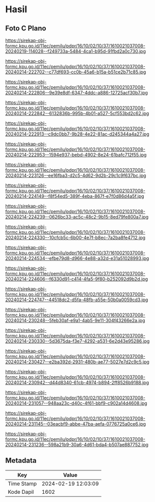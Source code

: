 # Hasil

## Foto C Plano

https://sirekap-obj-formc.kpu.go.id/11ec/pemilu/pdpr/16/10/02/10/37/1610021037008-20240219-114028--f249733a-5484-4ca1-b95d-91fbd2a0c730.jpg

https://sirekap-obj-formc.kpu.go.id/11ec/pemilu/pdpr/16/10/02/10/37/1610021037008-20240214-222702--c77df693-cc0b-45a6-b15a-b51ce2b71c85.jpg

https://sirekap-obj-formc.kpu.go.id/11ec/pemilu/pdpr/16/10/02/10/37/1610021037008-20240214-222806--9e39e8df-6347-4ddc-a886-12725acf30b7.jpg

https://sirekap-obj-formc.kpu.go.id/11ec/pemilu/pdpr/16/10/02/10/37/1610021037008-20240214-222842--6132836b-995b-4b01-a527-5cf553bd2c62.jpg

https://sirekap-obj-formc.kpu.go.id/11ec/pemilu/pdpr/16/10/02/10/37/1610021037008-20240214-222913--c9dc0bb7-9b28-4e22-81ac-d245344a4a27.jpg

https://sirekap-obj-formc.kpu.go.id/11ec/pemilu/pdpr/16/10/02/10/37/1610021037008-20240214-222953--1594e937-bebd-4902-8e24-61bafc712f55.jpg

https://sirekap-obj-formc.kpu.go.id/11ec/pemilu/pdpr/16/10/02/10/37/1610021037008-20240214-223126--ee16fba3-d2c5-4d62-9d2b-29c1c9f637bc.jpg

https://sirekap-obj-formc.kpu.go.id/11ec/pemilu/pdpr/16/10/02/10/37/1610021037008-20240214-224149--f8f54ed5-389f-4eba-867f-e7f0d86d4a5f.jpg

https://sirekap-obj-formc.kpu.go.id/11ec/pemilu/pdpr/16/10/02/10/37/1610021037008-20240214-224239--0626bc33-ac5c-48c2-9b15-8ed79fe800a7.jpg

https://sirekap-obj-formc.kpu.go.id/11ec/pemilu/pdpr/16/10/02/10/37/1610021037008-20240214-224330--10cfcb5c-6b00-4e7f-b8ec-7a2ba8fe4712.jpg

https://sirekap-obj-formc.kpu.go.id/11ec/pemilu/pdpr/16/10/02/10/37/1610021037008-20240214-224534--efbe79d8-d966-4e88-a32d-e31a51028993.jpg

https://sirekap-obj-formc.kpu.go.id/11ec/pemilu/pdpr/16/10/02/10/37/1610021037008-20240214-224606--f6330d91-c414-4fa5-9f80-b252092d9b2d.jpg

https://sirekap-obj-formc.kpu.go.id/11ec/pemilu/pdpr/16/10/02/10/37/1610021037008-20240214-224747--44518dc2-d5fa-48fb-a55e-50b0a0059cd3.jpg

https://sirekap-obj-formc.kpu.go.id/11ec/pemilu/pdpr/16/10/02/10/37/1610021037008-20240214-230248--5feb30af-e9a1-4ab5-9e11-304f43266e2a.jpg

https://sirekap-obj-formc.kpu.go.id/11ec/pemilu/pdpr/16/10/02/10/37/1610021037008-20240214-230330--5d3675da-f3e7-4292-a531-6e2d43e95286.jpg

https://sirekap-obj-formc.kpu.go.id/11ec/pemilu/pdpr/16/10/02/10/37/1610021037008-20240214-230427--e2ba392d-2931-480b-ae77-5027e7d2c9c5.jpg

https://sirekap-obj-formc.kpu.go.id/11ec/pemilu/pdpr/16/10/02/10/37/1610021037008-20240214-230942--d44d8340-61cb-4974-b894-2ff8526b9188.jpg

https://sirekap-obj-formc.kpu.go.id/11ec/pemilu/pdpr/16/10/02/10/37/1610021037008-20240214-231057--948aa23c-d40c-4f61-bbf9-c902a14d4608.jpg

https://sirekap-obj-formc.kpu.go.id/11ec/pemilu/pdpr/16/10/02/10/37/1610021037008-20240214-231145--03eacbf9-abbe-47ba-aefa-0776725a0ce6.jpg

https://sirekap-obj-formc.kpu.go.id/11ec/pemilu/pdpr/16/10/02/10/37/1610021037008-20240214-231236--598a21b9-30a6-4d61-bda4-b507ae887752.jpg


## Metadata

| Key        | Value               |
| ---------- | ------------------- |
| Time Stamp | 2024-02-19 12:03:09 |
| Kode Dapil | 1602                |



